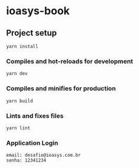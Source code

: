 # ioasys-book

## Project setup

```
yarn install
```

### Compiles and hot-reloads for development

```
yarn dev
```

### Compiles and minifies for production

```
yarn build
```

### Lints and fixes files

```
yarn lint
```

### Application Login

```
email: desafio@ioasys.com.br
senha: 12341234
```
